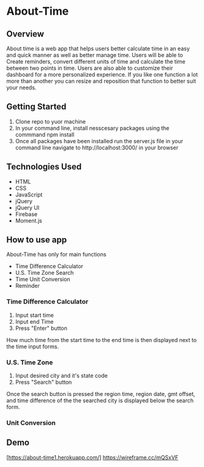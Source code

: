 # About-Time

## Overview
About time is a web app that helps users better calculate time in an easy and quick manner as well as better manage time. Users will be able to Create reminders, convert different units of time and calculate the time between two points in time. Users are also able to customize their dashboard for a more personalized experience. If you like one function a lot more than another you can resize and reposition that function to better suit your needs.

## Getting Started
1. Clone repo to yuor machine
2. In your command line, install nesscesary packages using the commmand npm install
3. Once all packages have been installed run the server.js file in your command line navigate to http://localhost:3000/ in your browser


## Technologies Used
- HTML
- CSS
- JavaScript
- jQuery
- jQuery UI
- Firebase
- Moment.js


## How to use app
About-Time has only for main functions
- Time Difference Calculator
- U.S. Time Zone Search
- Time Unit Conversion
- Reminder

### Time Difference Calculator
1. Input start time 
2. Input end Time
3. Press "Enter" button

How much time from the start time to the end time is then displayed next to the time input forms.

### U.S. Time Zone 
1. Input desired city and it's state code
2. Press "Search" button

Once the search button is pressed the region time, region date, gmt offset, and time difference of the the searched city is displayed below the search form.

### Unit Conversion

## Demo
[https://about-time1.herokuapp.com/]
https://wireframe.cc/mQSxVF

